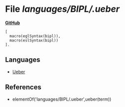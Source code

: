 # File _languages/BIPL/.ueber_
**[GitHub](https://github.com/softlang/yas/blob/master/languages/BIPL/.ueber)**
```
[
  macro(eglSyntax(bipl)),
  macro(eslSyntax(bipl))
].
```

## Languages
* [Ueber](../languages/Ueber.md)

## References
* elementOf('languages/BIPL/.ueber',ueber(term))
